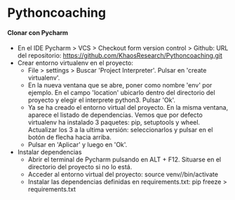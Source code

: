 Pythoncoaching
===================

#### <i class="icon-upload"></i> Clonar con Pycharm


- En el IDE Pycharm > VCS > Checkout form version control > Github:
	URL del repositorio:  https://github.com/KhaosResearch/Pythoncoaching.git
- Crear entorno virtualenv en el proyecto:
	- File > settings > Buscar 'Project Interpreter'. Pulsar en 'create virtualenv'.
	- En la nueva ventana que se abre, poner como nombre 'env' por ejemplo. En el campo 'location' ubicarlo dentro del directorio del proyecto y elegir el interprete python3. Pulsar 'Ok'.
	- Ya se ha creado el entorno virtual del proyecto. En la misma ventana, aparece el listado de dependencias. Vemos que por defecto virtualenv ha instalado 3 paquetes: pip, setuptools y wheel. Actualizar los 3 a la ultima versión: seleccionarlos y pulsar en el botón de flecha hacia arriba.
	- Pulsar en 'Aplicar' y luego en 'Ok'.
- Instalar dependencias
	- Abrir el terminal de Pycharm pulsando en ALT + F12. Situarse en el directorio del proyecto si no lo está.
	- Acceder al entorno virtual del proyecto:
		source venv//bin/activate
	- Instalar las dependencias definidas en requirements.txt:
	 	pip freeze > requirements.txt